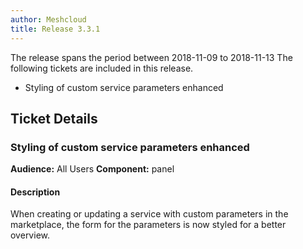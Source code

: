 ```yaml
---
author: Meshcloud
title: Release 3.3.1
---
```


The release spans the period between 2018-11-09 to 2018-11-13
The following tickets are included in this release.
* Styling of custom service parameters enhanced
<!--truncate-->

## Ticket Details
### Styling of custom service parameters enhanced
**Audience:** All Users **Component:** panel

#### Description
When creating or updating a service with custom parameters in the marketplace, the form for the parameters is now styled for a better overview.

